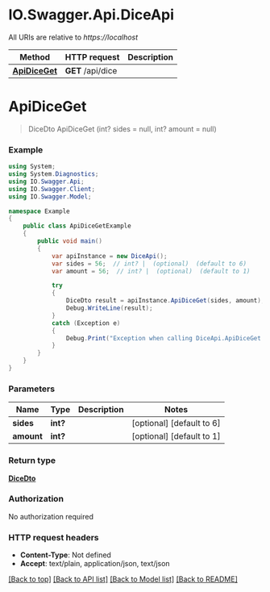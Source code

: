 # IO.Swagger.Api.DiceApi

All URIs are relative to *https://localhost*

Method | HTTP request | Description
------------- | ------------- | -------------
[**ApiDiceGet**](DiceApi.md#apidiceget) | **GET** /api/dice | 


<a name="apidiceget"></a>
# **ApiDiceGet**
> DiceDto ApiDiceGet (int? sides = null, int? amount = null)



### Example
```csharp
using System;
using System.Diagnostics;
using IO.Swagger.Api;
using IO.Swagger.Client;
using IO.Swagger.Model;

namespace Example
{
    public class ApiDiceGetExample
    {
        public void main()
        {
            var apiInstance = new DiceApi();
            var sides = 56;  // int? |  (optional)  (default to 6)
            var amount = 56;  // int? |  (optional)  (default to 1)

            try
            {
                DiceDto result = apiInstance.ApiDiceGet(sides, amount);
                Debug.WriteLine(result);
            }
            catch (Exception e)
            {
                Debug.Print("Exception when calling DiceApi.ApiDiceGet: " + e.Message );
            }
        }
    }
}
```

### Parameters

Name | Type | Description  | Notes
------------- | ------------- | ------------- | -------------
 **sides** | **int?**|  | [optional] [default to 6]
 **amount** | **int?**|  | [optional] [default to 1]

### Return type

[**DiceDto**](DiceDto.md)

### Authorization

No authorization required

### HTTP request headers

 - **Content-Type**: Not defined
 - **Accept**: text/plain, application/json, text/json

[[Back to top]](#) [[Back to API list]](../README.md#documentation-for-api-endpoints) [[Back to Model list]](../README.md#documentation-for-models) [[Back to README]](../README.md)

